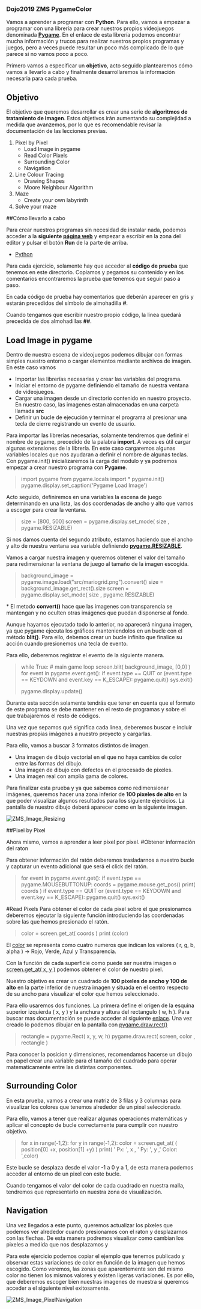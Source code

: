 ### Dojo2019 ZMS PygameColor
Vamos a aprender a programar con **Python**. 
Para ello, vamos a empezar a programar con una librería para crear nuestros propios videojuegos denominada **[Pygame](https://www.pygame.org)**. En el enlace de esta librería podemos encontrar mucha información y trucos para realizar nuestros propios programas y juegos, pero a veces puede resultar un poco más complicado de lo que parece si no vamos poco a poco. 

Primero vamos a especificar un **objetivo**, acto seguido plantearemos cómo vamos a llevarlo a cabo y finalmente desarrollaremos la información necesaria para cada prueba.

## Objetivo

El objetivo que queremos desarrollar es crear una serie de **algoritmos de tratamiento de imagen**.
Estos objetivos irán aumentando su complejidad a medida que avanzemos, por lo que es recomendable revisar la documentación de las lecciones previas.

1. Pixel by Pixel
	- Load Image in pygame
	- Read Color Pixels
	- Surrounding Color
	- Navigation
2. Line Colour Tracing
	- Drawing Shapes
	- Moore Neighbour Algorithm
3. Maze
	- Create your own labyrinth
4. Solve your maze


##Cómo llevarlo a cabo

Para crear nuestros programas sin necesidad de instalar nada, podemos acceder a la **siguiente [página web](https://repl.it/languages/python3)** y empezar a escribir en la zona del editor y pulsar el botón **Run** de la parte de arriba.

- [Python](https://repl.it/languages/python3) 

Para cada ejercicio, solamente hay que acceder al **código de prueba** que tenemos en este directorio.
Copiamos y pegamos su contenido y en los comentarios encontraremos la prueba que tenemos que seguir paso a paso.

En cada código de prueba hay comentarios que deberán aparecer en gris y estarán precedidos del símbolo de almohadilla **\#**.

Cuando tengamos que escribir nuestro propio código, la linea quedará precedida de dos almohadillas **\#\#**.


## Load Image in pygame
Dentro de nuestra escena de videojuegos podemos dibujar con formas simples nuestro entorno o cargar elementos mediante archivos de imagen. En este caso vamos

- Importar las librerías necesarias y crear las variables del programa.
- Iniciar el entorno de pygame definiendo el tamaño de nuestra ventana de videojuegos.
- Cargar una imagen desde un directorio contenido en nuestro proyecto. En nuestro caso, las imagenes estan almacenadas en una carpeta llamada **src**
- Definir un bucle de ejecución y terminar el programa al presionar una tecla de cierre registrando un evento de usuario.

Para importar las librerías necesarias, solamente tendremos que definir el nombre de pygame, precedido de la palabra **import**. A veces es útil cargar algunas extensiones de la librería. En este caso cargaremos algunas variables locales que nos ayudaran a definir el nombre de algunas teclas.
Con pygame.init() inicializaremos la carga del modulo y ya podremos empezar a crear nuestro programa con **Pygame**.

> import pygame
> from pygame.locals import * 
> pygame.init()
> pygame.display.set_caption('Pygame Load Image') 

Acto seguido, definiremos en una variables la escena de juego determinando en una lista, las dos coordenadas de ancho y alto que vamos a escoger para crear la ventana.

> size = [800, 500]
> screen = pygame.display.set_mode( size , pygame.RESIZABLE)

Si nos damos cuenta del segundo atributo, estamos haciendo que el ancho y alto de nuestra ventana sea variable definiendo **[pygame.RESIZABLE](https://www.pygame.org/wiki/WindowResizing)**.

Vamos a cargar nuestra imagen y queremos obtener el valor del tamaño para redimensionar la ventana de juego al tamaño de la imagen escogida.

> background_image = pygame.image.load("src/mariogrid.png").convert()
> size = background_image.get_rect().size
> screen = pygame.display.set_mode( size , pygame.RESIZABLE)

\* El metodo **convert()** hace que las imagenes con transparencia se mantengan y no oculten otras imágenes que puedan disponerse al fondo.

Aunque hayamos ejecutado todo lo anterior, no aparecerá ninguna imagen, ya que pygame ejecuta los gráficos manteniendolos en un bucle con el método **blit()**. Para ello, debemos crear un bucle infinito que finalice su acción cuando presionemos una tecla de evento.

Para ello, deberemos registrar el evento de la siguiente manera.

>while True: # main game loop 
>	screen.blit( background_image, [0,0] )
>	for event in pygame.event.get():
>		if event.type == QUIT  or (event.type == KEYDOWN and event.key == K_ESCAPE): 
>			pygame.quit() 
>			sys.exit()
>		
>	pygame.display.update()	

Durante esta sección solamente tendrás que tener en cuenta que el formato de este programa se debe mantener en el resto de programas y sobre el que trabajaremos el resto de códigos.

Una vez que sepamos qué significa cada linea, deberemos buscar e incluir nuestras propias imágenes a nuestro proyecto y cargarlas.

Para ello, vamos a buscar 3 formatos distintos de imagen.
- Una imagen de dibujo vectorial en el que no haya cambios de color entre las formas del dibujo.
- Una imagen de dibujo con defectos en el procesado de pixeles.
- Una imagen real con amplia gama de colores.

Para finalizar esta prueba y ya que sabemos como redimensionar imágenes, queremos hacer una zona inferior de **100 pixeles de alto** en la que poder visualizar algunos resultados para los siguiente ejercicios. La pantalla de nuestro dibujo deberá aparecer como en la siguiente imagen.

![ZMS_Image_Resizing](src/doc/imageresizing.png)


##Pixel by Pixel

Ahora mismo, vamos a aprender a leer pixel por pixel.
#Obtener información del raton

Para obtener información del ratón deberemos trasladarnos a nuestro bucle y capturar un evento adicional que será el click del ratón.

>for event in pygame.event.get():
>	if event.type == pygame.MOUSEBUTTONUP:
>		coords = pygame.mouse.get_pos()
>		print( coords )
>	if event.type == QUIT  or (event.type == KEYDOWN and event.key == K_ESCAPE): 
>		pygame.quit() 
>		sys.exit()


#Read Pixels
Para obtener el color de cada pixel sobre el que presionamos deberemos ejecutar la siguiente función introduciendo las coordenadas sobre las que hemos presionado el ratón.

>color = screen.get_at( coords )
>print (color)

El [color](https://www.pygame.org/docs/ref/color.html) se representa como cuatro numeros que indican los valores ( r, g, b, alpha ) -> Rojo, Verde, Azul y Transparencia.

Con la función de cada superficie como puede ser nuestra imagen o [screen.get_at( x, y )](https://www.pygame.org/docs/ref/surface.html#pygame.Surface.get_at) podemos obtener el color de nuestro pixel.

Nuestro objetivo es crear un cuadrado de **100 pixeles de ancho y 100 de alto** en la parte inferior de nuestra imagen y situada en el centro respecto de su ancho para visualizar el color que hemos seleccionado.

Para ello usaremos dos funciones. La primera define el origen de la esquina superior izquierda ( x, y ) y la anchura y altura del rectangulo ( w, h ). Para buscar mas documentación se puede acceder al siguiente [enlace](https://www.pygame.org/docs/ref/rect.html).
Una vez creado lo podemos dibujar en la pantalla con [pygame.draw.rect()](https://www.pygame.org/docs/ref/draw.html#pygame.draw.rect)

>rectangle  = pygame.Rect( x, y, w, h)
>pygame.draw.rect( screen, color , rectangle )

Para conocer la posicion y dimensiones, recomendamos hacerse un dibujo en papel crear una variable para el tamaño del cuadrado para operar matematicamente entre las distintas componentes.

## Surrounding Color

En esta prueba, vamos a crear una matriz de 3 filas y 3 columnas para visualizar los colores que tenemos alrededor de un pixel seleccionado.


Para ello, vamos a tener que realizar algunas operaciones matemáticas y aplicar el concepto de bucle correctamente para cumplir con nuestro objetivo.

>for x in range(-1,2):
>	for y in range(-1,2):
> 		color = screen.get_at( ( position[0] +x, position[1] +y) )
>		print( ' Px: ', x , ' Py: ', y ,' Color: ',color)

Este bucle se desplaza desde el valor -1 a 0 y a 1, de esta manera podemos acceder al entorno de un pixel con este bucle.

Cuando tengamos el valor del color de cada cuadrado en nuestra malla, tendremos que representarlo en nuestra zona de visualización.

## Navigation 
Una vez llegados a este punto, queremos actualizar los píxeles que podemos ver alrededor cuando presionamos con el raton y desplazarnos con las flechas. De esta manera podremos visualizar como cambian los pixeles a medida que nos desplazamos y 

Para este ejercicio podemos copiar el ejemplo que tenemos publicado y observar estas variaciones de color en función de la imagen que hemos escogido. Como veremos, las zonas que aparentemente son del mismo color no tienen los mismos valores y existen ligeras variaciones. Es por ello, que deberemos escoger bien nuestras imagenes de muestra si queremos acceder a el siguiente nivel exitosamente.


![ZMS_Image_PixelNavigation](src/doc/navigationPixels.png)
